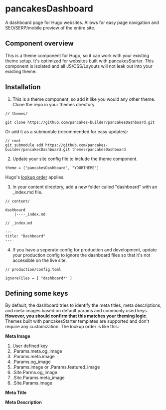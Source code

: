 # pancakesDashboard
A dashboard page for Hugo websites. Allows for easy page navigation and SEO/SERP/mobile preview of the entire site.

## Component overview
This is a theme component for Hugo, so it can work with your existing theme setup. It's optimized for websites built with pancakesStarter. This component is isolated and all JS/CSS/Layouts will not leak out into your existing theme.


## Installation

1. This is a theme component, so add it like you would any other theme. Clone the repo in your themes directory.
```
// themes/

git clone https://github.com/pancakes-builder/pancakesDashboard.git
```

Or add it as a submodule (recommended for easy updates):

```
// root
git submodule add https://github.com/pancakes-builder/pancakesDashboard.git themes/pancakesDashboard
```

2. Update your site config file to include the theme component.

```
theme = ["pancakesDashboard", "YOURTHEME"]
```
Hugo's [lookup order](https://gohugo.io/templates/lookup-order/#readout) applies.

3. In your content directory, add a new folder called "dashboard" with an _index.md file.

```
// content/

dashboard
    |----_index.md
```

```
// _index.md

---
title: "Dashboard"
---
```

4. If you have a seperate config for production and development, update your production config to ignore the dashboard files so that it's not accessible on the live site.

```
// production/config.toml

ignoreFiles = [ "dashboard*" ]
```

## Defining some keys
By default, the dashboard tries to identify the meta titles, meta descriptions, and meta images based on default params and commonly used keys. **However, you should confirm that this matches your theming logic.** Themes built with pancakesStarter templates are supported and don't require any customization. The lookup order is like this:

**Meta Image**
1. User defined key
2. .Params.meta.og_image
3. .Params.meta.image
4. .Params.og_image
5. .Params.image or .Params.featured_image
6. .Site.Parms.og_image
7. .Site.Params.meta_image 
8. .Site.Params.image

**Meta Title**

**Meta Description**